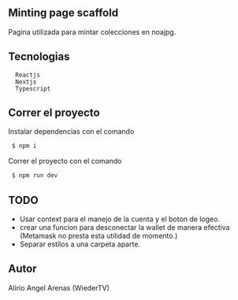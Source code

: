 ## Minting page scaffold

Pagina utilizada para mintar colecciones en noajpg. 

## Tecnologias

``` 
  Reactjs
  Nextjs
  Typescript
```

## Correr el proyecto

Instalar dependencias con el comando 

``` bash
 $ npm i 
```

Correr el proyecto con el comando 

``` bash
 $ npm run dev
```

## TODO

- Usar context para el manejo de la cuenta y el boton de logeo. 
- crear una funcion para desconectar la wallet de manera efectiva (Metamask no presta esta utilidad de momento.)
- Separar estilos a una carpeta aparte.

## Autor 

Alirio Angel Arenas (WiederTV)

